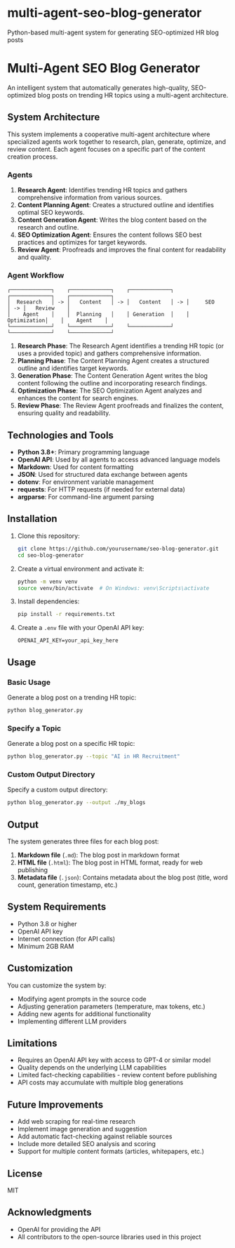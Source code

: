# multi-agent-seo-blog-generator
Python-based multi-agent system for generating SEO-optimized HR blog posts

# Multi-Agent SEO Blog Generator

An intelligent system that automatically generates high-quality, SEO-optimized blog posts on trending HR topics using a multi-agent architecture.

## System Architecture

This system implements a cooperative multi-agent architecture where specialized agents work together to research, plan, generate, optimize, and review content. Each agent focuses on a specific part of the content creation process.

### Agents

1. **Research Agent**: Identifies trending HR topics and gathers comprehensive information from various sources.
2. **Content Planning Agent**: Creates a structured outline and identifies optimal SEO keywords.
3. **Content Generation Agent**: Writes the blog content based on the research and outline.
4. **SEO Optimization Agent**: Ensures the content follows SEO best practices and optimizes for target keywords.
5. **Review Agent**: Proofreads and improves the final content for readability and quality.

### Agent Workflow

```
┌─────────────┐    ┌─────────────┐    ┌─────────────┐    ┌─────────────┐    ┌─────────────┐
│  Research   │ -> │   Content   │ -> │   Content   │ -> │     SEO     │ -> │   Review    │
│    Agent    │    │  Planning   │    │ Generation  │    │ Optimization│    │    Agent    │
└─────────────┘    └─────────────┘    └─────────────┘    └─────────────┘    └─────────────┘
```

1. **Research Phase**: The Research Agent identifies a trending HR topic (or uses a provided topic) and gathers comprehensive information.
2. **Planning Phase**: The Content Planning Agent creates a structured outline and identifies target keywords.
3. **Generation Phase**: The Content Generation Agent writes the blog content following the outline and incorporating research findings.
4. **Optimization Phase**: The SEO Optimization Agent analyzes and enhances the content for search engines.
5. **Review Phase**: The Review Agent proofreads and finalizes the content, ensuring quality and readability.

## Technologies and Tools

- **Python 3.8+**: Primary programming language
- **OpenAI API**: Used by all agents to access advanced language models
- **Markdown**: Used for content formatting
- **JSON**: Used for structured data exchange between agents
- **dotenv**: For environment variable management
- **requests**: For HTTP requests (if needed for external data)
- **argparse**: For command-line argument parsing

## Installation

1. Clone this repository:
   ```bash
   git clone https://github.com/yourusername/seo-blog-generator.git
   cd seo-blog-generator
   ```

2. Create a virtual environment and activate it:
   ```bash
   python -m venv venv
   source venv/bin/activate  # On Windows: venv\Scripts\activate
   ```

3. Install dependencies:
   ```bash
   pip install -r requirements.txt
   ```

4. Create a `.env` file with your OpenAI API key:
   ```
   OPENAI_API_KEY=your_api_key_here
   ```

## Usage

### Basic Usage

Generate a blog post on a trending HR topic:

```bash
python blog_generator.py
```

### Specify a Topic

Generate a blog post on a specific HR topic:

```bash
python blog_generator.py --topic "AI in HR Recruitment"
```

### Custom Output Directory

Specify a custom output directory:

```bash
python blog_generator.py --output ./my_blogs
```

## Output

The system generates three files for each blog post:

1. **Markdown file** (`.md`): The blog post in markdown format
2. **HTML file** (`.html`): The blog post in HTML format, ready for web publishing
3. **Metadata file** (`.json`): Contains metadata about the blog post (title, word count, generation timestamp, etc.)

## System Requirements

- Python 3.8 or higher
- OpenAI API key
- Internet connection (for API calls)
- Minimum 2GB RAM

## Customization

You can customize the system by:

- Modifying agent prompts in the source code
- Adjusting generation parameters (temperature, max tokens, etc.)
- Adding new agents for additional functionality
- Implementing different LLM providers

## Limitations

- Requires an OpenAI API key with access to GPT-4 or similar model
- Quality depends on the underlying LLM capabilities
- Limited fact-checking capabilities - review content before publishing
- API costs may accumulate with multiple blog generations

## Future Improvements

- Add web scraping for real-time research
- Implement image generation and suggestion
- Add automatic fact-checking against reliable sources
- Include more detailed SEO analysis and scoring
- Support for multiple content formats (articles, whitepapers, etc.)

## License

MIT

## Acknowledgments

- OpenAI for providing the API
- All contributors to the open-source libraries used in this project
